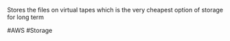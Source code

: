 
Stores the files on virtual tapes which is the very cheapest option of storage for long term

#AWS #Storage 